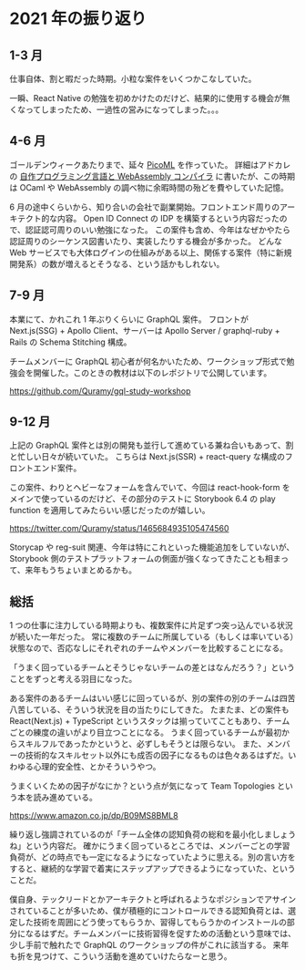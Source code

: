 # 2021 年の振り返り

## 1-3 月

仕事自体、割と暇だった時期。小粒な案件をいくつかこなしていた。

一瞬、React Native の勉強を初めかけたのだけど、結果的に使用する機会が無くなってしまったため、一過性の営みになってしまった。。。

## 4-6 月

ゴールデンウィークあたりまで、延々 [PicoML](https://github.com/Quramy/pico-ml) を作っていた。
詳細はアドカレの [自作プログラミング言語と WebAssembly コンパイラ](https://quramy.medium.com/%E8%87%AA%E4%BD%9C%E3%83%97%E3%83%AD%E3%82%B0%E3%83%A9%E3%83%9F%E3%83%B3%E3%82%B0%E8%A8%80%E8%AA%9E%E3%81%A8-webassembly-%E3%82%B3%E3%83%B3%E3%83%91%E3%82%A4%E3%83%A9-a19b80c25f1e) に書いたが、この時期は OCaml や WebAssembly の調べ物に余暇時間の殆どを費やしていた記憶。

6 月の途中くらいから、知り合いの会社で副業開始。フロントエンド周りのアーキテクト的な内容。
Open ID Connect の IDP を構築するという内容だったので、認証認可周りのいい勉強になった。
この案件も含め、今年はなぜかやたら認証周りのシーケンス図書いたり、実装したりする機会が多かった。
どんな Web サービスでも大体ログインの仕組みがある以上、関係する案件（特に新規開発系）の数が増えるとそうなる、という話かもしれない。

## 7-9 月

本業にて、かれこれ 1 年ぶりくらいに GraphQL 案件。
フロントが Next.js(SSG) + Apollo Client、サーバーは Apollo Server / graphql-ruby + Rails の Schema Stitching 構成。

チームメンバーに GraphQL 初心者が何名かいたため、ワークショップ形式で勉強会を開催した。このときの教材は以下のレポジトリで公開しています。

https://github.com/Quramy/gql-study-workshop

## 9-12 月

上記の GraphQL 案件とは別の開発も並行して進めている兼ね合いもあって、割と忙しい日々が続いていた。
こちらは Next.js(SSR) + react-query な構成のフロントエンド案件。

この案件、わりとヘビーなフォームを含んでいて、今回は react-hook-form をメインで使っているのだけど、その部分のテストに Storybook 6.4 の play function を適用してみたらいい感じだったのが嬉しい。

https://twitter.com/Quramy/status/1465684935105474560

Storycap や reg-suit 関連、今年は特にこれといった機能追加をしていないが、Storybook 側のテストプラットフォームの側面が強くなってきたことも相まって、来年もうちょいまとめるかも。

## 総括

1 つの仕事に注力している時期よりも、複数案件に片足ずつ突っ込んでいる状況が続いた一年だった。
常に複数のチームに所属している（もしくは率いている）状態なので、否応なしにそれぞれのチームやメンバーを比較することになる。

「うまく回っているチームとそうじゃないチームの差とはなんだろう？」ということをずっと考える羽目になった。

ある案件のあるチームはいい感じに回っているが、別の案件の別のチームは四苦八苦している、そういう状況を目の当たりにしてきた。
たまたま、どの案件も React(Next.js) + TypeScript というスタックは揃っていてこともあり、チームごとの練度の違いがより目立つことになる。
うまく回っているチームが最初からスキルフルであったかというと、必ずしもそうとは限らない。
また、メンバーの技術的なスキルセット以外にも成否の因子になるものは色々あるはずだ。いわゆる心理的安全性、とかそういうやつ。

うまくいくための因子がなにか？という点が気になって Team Topologies という本を読み進めている。

https://www.amazon.co.jp/dp/B09MS8BML8

繰り返し強調されているのが「チーム全体の認知負荷の総和を最小化しましょうね」という内容だ。
確かにうまく回っているところでは、メンバーごとの学習負荷が、どの時点でも一定になるようになっていたように思える。別の言い方をすると、継続的な学習で着実にステップアップできるようになっていた、ということだ。

僕自身、テックリードとかアーキテクトと呼ばれるようなポジションでアサインされていることが多いため、僕が積極的にコントロールできる認知負荷とは、選定した技術を周囲にどう使ってもらうか、習得してもらうかのインストールの部分になるはずだ。チームメンバーに技術習得を促すための活動という意味では、少し手前で触れたで GraphQL のワークショップの件がこれに該当する。
来年も折を見つけて、こういう活動を進めていけたらなーと思う。

